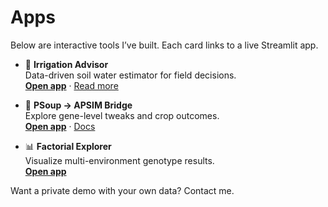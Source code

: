 # Apps

Below are interactive tools I’ve built. Each card links to a live Streamlit app.

<div class="grid cards" markdown>

- :rocket: **Irrigation Advisor**  
  Data-driven soil water estimator for field decisions.  
  **[Open app](https://YOUR-APP-1.streamlit.app/)** · [Read more](../projects.md)

- :seedling: **PSoup → APSIM Bridge**  
  Explore gene-level tweaks and crop outcomes.  
  **[Open app](https://psoup-apsim.streamlit.app/)** · [Docs](../articles.md)

- :bar_chart: **Factorial Explorer**  
  Visualize multi-environment genotype results.  
  **[Open app](https://YOUR-APP-3.streamlit.app/)**

</div>

Want a private demo with your own data? Contact me.
